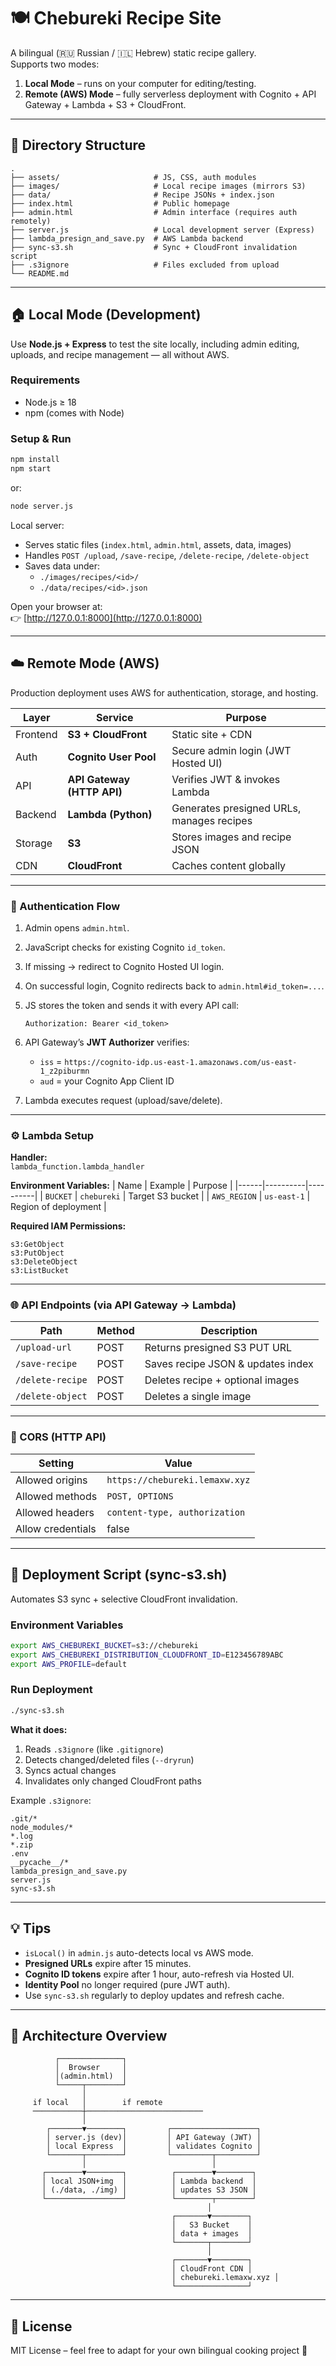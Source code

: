 # 🍽️ Chebureki Recipe Site

A bilingual (🇷🇺 Russian / 🇮🇱 Hebrew) static recipe gallery.  
Supports two modes:  
1. **Local Mode** – runs on your computer for editing/testing.  
2. **Remote (AWS) Mode** – fully serverless deployment with Cognito + API Gateway + Lambda + S3 + CloudFront.

---

## 🧩 Directory Structure

```
.
├── assets/                     # JS, CSS, auth modules
├── images/                     # Local recipe images (mirrors S3)
├── data/                       # Recipe JSONs + index.json
├── index.html                  # Public homepage
├── admin.html                  # Admin interface (requires auth remotely)
├── server.js                   # Local development server (Express)
├── lambda_presign_and_save.py  # AWS Lambda backend
├── sync-s3.sh                  # Sync + CloudFront invalidation script
├── .s3ignore                   # Files excluded from upload
└── README.md
```

---

## 🏠 Local Mode (Development)

Use **Node.js + Express** to test the site locally, including admin editing, uploads, and recipe management — all without AWS.

### Requirements

- Node.js ≥ 18
- npm (comes with Node)

### Setup & Run

```bash
npm install
npm start
```

or:

```bash
node server.js
```

Local server:
- Serves static files (`index.html`, `admin.html`, assets, data, images)
- Handles `POST /upload`, `/save-recipe`, `/delete-recipe`, `/delete-object`
- Saves data under:
  - `./images/recipes/<id>/`
  - `./data/recipes/<id>.json`

Open your browser at:  
👉 [http://127.0.0.1:8000](http://127.0.0.1:8000)

---

## ☁️ Remote Mode (AWS)

Production deployment uses AWS for authentication, storage, and hosting.

| Layer | Service | Purpose |
|--------|----------|----------|
| Frontend | **S3 + CloudFront** | Static site + CDN |
| Auth | **Cognito User Pool** | Secure admin login (JWT Hosted UI) |
| API | **API Gateway (HTTP API)** | Verifies JWT & invokes Lambda |
| Backend | **Lambda (Python)** | Generates presigned URLs, manages recipes |
| Storage | **S3** | Stores images and recipe JSON |
| CDN | **CloudFront** | Caches content globally |

---

### 🔐 Authentication Flow

1. Admin opens `admin.html`.  
2. JavaScript checks for existing Cognito `id_token`.  
3. If missing → redirect to Cognito Hosted UI login.  
4. On successful login, Cognito redirects back to `admin.html#id_token=...`.  
5. JS stores the token and sends it with every API call:

   ```
   Authorization: Bearer <id_token>
   ```

6. API Gateway’s **JWT Authorizer** verifies:
   - `iss` = `https://cognito-idp.us-east-1.amazonaws.com/us-east-1_z2piburmn`
   - `aud` = your Cognito App Client ID  
7. Lambda executes request (upload/save/delete).

---

### ⚙️ Lambda Setup

**Handler:**  
`lambda_function.lambda_handler`

**Environment Variables:**
| Name | Example | Purpose |
|------|----------|----------|
| `BUCKET` | `chebureki` | Target S3 bucket |
| `AWS_REGION` | `us-east-1` | Region of deployment |

**Required IAM Permissions:**
```
s3:GetObject
s3:PutObject
s3:DeleteObject
s3:ListBucket
```

---

### 🌐 API Endpoints (via API Gateway → Lambda)

| Path | Method | Description |
|------|---------|-------------|
| `/upload-url` | POST | Returns presigned S3 PUT URL |
| `/save-recipe` | POST | Saves recipe JSON & updates index |
| `/delete-recipe` | POST | Deletes recipe + optional images |
| `/delete-object` | POST | Deletes a single image |

---

### 🧠 CORS (HTTP API)

| Setting | Value |
|----------|--------|
| Allowed origins | `https://chebureki.lemaxw.xyz` |
| Allowed methods | `POST, OPTIONS` |
| Allowed headers | `content-type, authorization` |
| Allow credentials | false |

---

## 🔁 Deployment Script (sync-s3.sh)

Automates S3 sync + selective CloudFront invalidation.

### Environment Variables

```bash
export AWS_CHEBUREKI_BUCKET=s3://chebureki
export AWS_CHEBUREKI_DISTRIBUTION_CLOUDFRONT_ID=E123456789ABC
export AWS_PROFILE=default
```

### Run Deployment

```bash
./sync-s3.sh
```

**What it does:**
1. Reads `.s3ignore` (like `.gitignore`)
2. Detects changed/deleted files (`--dryrun`)
3. Syncs actual changes
4. Invalidates only changed CloudFront paths

Example `.s3ignore`:
```
.git/*
node_modules/*
*.log
*.zip
.env
__pycache__/*
lambda_presign_and_save.py
server.js
sync-s3.sh
```

---

## 💡 Tips

- `isLocal()` in `admin.js` auto-detects local vs AWS mode.  
- **Presigned URLs** expire after 15 minutes.  
- **Cognito ID tokens** expire after 1 hour, auto-refresh via Hosted UI.  
- **Identity Pool** no longer required (pure JWT auth).  
- Use `sync-s3.sh` regularly to deploy updates and refresh cache.

---

## 🧭 Architecture Overview

```
          ┌──────────────┐
          │  Browser     │
          │(admin.html)  │
          └─────┬────────┘
                │
     if local   │        if remote
     ───────────┼──────────────────────────
                │
        ┌───────▼────────┐         ┌───────────────────┐
        │ server.js (dev)│         │ API Gateway (JWT) │
        │ local Express  │         │ validates Cognito │
        └───────┬────────┘         └─────────┬─────────┘
                │                            │
       ┌────────▼────────┐          ┌────────▼────────┐
       │ local JSON+img  │          │ Lambda backend  │
       │ (./data, ./img) │          │ updates S3 JSON │
       └─────────────────┘          └────────┬────────┘
                                            │
                                    ┌───────▼────────┐
                                    │   S3 Bucket    │
                                    │ data + images  │
                                    └───────┬────────┘
                                            │
                                    ┌───────▼────────┐
                                    │ CloudFront CDN │
                                    │ chebureki.lemaxw.xyz │
                                    └────────────────┘
```

---

## 📜 License

MIT License – feel free to adapt for your own bilingual cooking project 🍰
